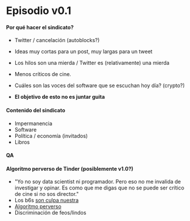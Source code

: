 # Episodio v0.1

#### Por qué hacer el sindicato?

- Twitter / cancelación (autoblocks?)
- Ideas muy cortas para un post, muy largas para un tweet
- Los hilos son una mierda / Twitter es (relativamente) una mierda
- Menos críticos de cine.
- Cuáles son las voces del software que se escuchan hoy día? (crypto?)

- **El objetivo de esto no es juntar guita**

#### Contenido del sindicato

- Impermanencia
- Software
- Política / economía (invitados)
- Libros

#### QA

#### Algoritmo perverso de Tinder (posiblemente v1.0?)

- "Yo no soy data scientist ni programador. Pero eso no me invalida de investigar y opinar. Es como que me digas que no se puede ser crítico de cine si no sos director."
- Los b6s [son culpa nuestra](https://twitter.com/fernandezpablo/status/1485350531933609991)
- [Algoritmo perverso](https://twitter.com/gustygodoy/status/1484983347130552326)
- Discriminación de feos/lindos
